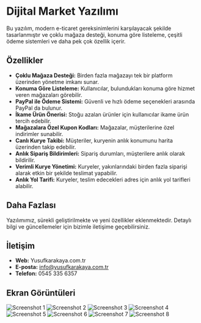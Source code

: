 # Dijital Market Yazılımı

Bu yazılım, modern e-ticaret gereksinimlerini karşılayacak şekilde tasarlanmıştır ve çoklu mağaza desteği, konuma göre listeleme, çeşitli ödeme sistemleri ve daha pek çok özellik içerir.

## Özellikler

- **Çoklu Mağaza Desteği:** Birden fazla mağazayı tek bir platform üzerinden yönetme imkanı sunar.
- **Konuma Göre Listeleme:** Kullanıcılar, bulundukları konuma göre hizmet veren mağazaları görebilir.
- **PayPal ile Ödeme Sistemi:** Güvenli ve hızlı ödeme seçenekleri arasında PayPal da bulunur.
- **İkame Ürün Önerisi:** Stoğu azalan ürünler için kullanıcılar ikame ürün tercih edebilir.
- **Mağazalara Özel Kupon Kodları:** Mağazalar, müşterilerine özel indirimler sunabilir.
- **Canlı Kurye Takibi:** Müşteriler, kuryenin anlık konumunu harita üzerinden takip edebilir.
- **Anlık Sipariş Bildirimleri:** Sipariş durumları, müşterilere anlık olarak bildirilir.
- **Verimli Kurye Yönetimi:** Kuryeler, yakınlarındaki birden fazla siparişi alarak etkin bir şekilde teslimat yapabilir.
- **Anlık Yol Tarifi:** Kuryeler, teslim edecekleri adres için anlık yol tarifleri alabilir.

## Daha Fazlası

Yazılımımız, sürekli geliştirilmekte ve yeni özellikler eklenmektedir. Detaylı bilgi ve güncellemeler için bizimle iletişime geçebilirsiniz.

## İletişim

- **Web:** Yusufkarakaya.com.tr
- **E-posta:** info@yusufkarakaya.com.tr
- **Telefon:** 0545 335 6357

## Ekran Görüntüleri

![Screenshot 1](https://raw.githubusercontent.com/ysfkarakaya/dijital-market-yazilimi/master/ss1.png)
![Screenshot 2](https://raw.githubusercontent.com/ysfkarakaya/dijital-market-yazilimi/master/ss2.png)
![Screenshot 3](https://raw.githubusercontent.com/ysfkarakaya/dijital-market-yazilimi/master/ss3.png)
![Screenshot 4](https://raw.githubusercontent.com/ysfkarakaya/dijital-market-yazilimi/master/ss4.png)
![Screenshot 5](https://raw.githubusercontent.com/ysfkarakaya/dijital-market-yazilimi/master/ss5.png)
![Screenshot 6](https://raw.githubusercontent.com/ysfkarakaya/dijital-market-yazilimi/master/ss6.png)
![Screenshot 7](https://raw.githubusercontent.com/ysfkarakaya/dijital-market-yazilimi/master/ss7.png)
![Screenshot 8](https://raw.githubusercontent.com/ysfkarakaya/dijital-market-yazilimi/master/ss8.png)
